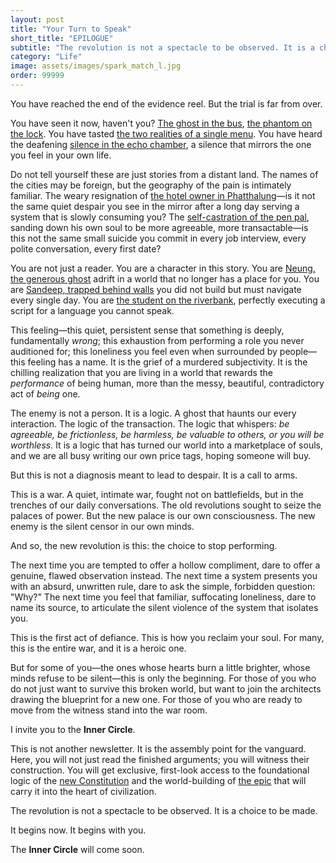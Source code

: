 ```yaml
---
layout: post
title: "Your Turn to Speak"
short_title: "EPILOGUE"
subtitle: "The revolution is not a spectacle to be observed. It is a choice to be made. It begins now. It begins with you."
category: "Life"
image: assets/images/spark_match_l.jpg
order: 99999
---
```


You have reached the end of the evidence reel. But the trial is far from over.

You have seen it now, haven't you? [The ghost in the bus](https://sparktsang.github.io/life/2025/09/07/phuket-ghost-bus.html), [the phantom on the lock](https://sparktsang.github.io/life/2025/09/18/01-phantom-lock.html). You have tasted [the two realities of a single menu](https://sparktsang.github.io/life/2025/10/05/unwritten-menu.html). You have heard the deafening [silence in the echo chamber](https://sparktsang.github.io/life/2025/10/07/01-echo-chamber.html), a silence that mirrors the one you feel in your own life.

Do not tell yourself these are just stories from a distant land. The names of the cities may be foreign, but the geography of the pain is intimately familiar. The weary resignation of [the hotel owner in Phatthalung](https://sparktsang.github.io/life/2025/10/10/ho-fah.html)—is it not the same quiet despair you see in the mirror after a long day serving a system that is slowly consuming you? The [self-castration of the pen pal]((https://sparktsang.github.io/life/2025/10/13/letter-autopsy.html)), sanding down his own soul to be more agreeable, more transactable—is this not the same small suicide you commit in every job interview, every polite conversation, every first date?

You are not just a reader. You are a character in this story. You are [Neung, the generous ghost](https://sparktsang.github.io/life/2025/09/16/02-man-from-nowhere.html) adrift in a world that no longer has a place for you. You are [Sandeep, trapped behind walls](https://sparktsang.github.io/life/2025/09/22/three-walls.html) you did not build but must navigate every single day. You are [the student on the riverbank](https://sparktsang.github.io/life/2025/09/16/03-final-exam-on-riverbank.html), perfectly executing a script for a language you cannot speak.

This feeling—this quiet, persistent sense that something is deeply, fundamentally *wrong*; this exhaustion from performing a role you never auditioned for; this loneliness you feel even when surrounded by people—this feeling has a name. It is the grief of a murdered subjectivity. It is the chilling realization that you are living in a world that rewards the *performance* of being human, more than the messy, beautiful, contradictory act of *being* one.

The enemy is not a person. It is a logic. A ghost that haunts our every interaction. The logic of the transaction. The logic that whispers: *be agreeable, be frictionless, be harmless, be valuable to others, or you will be worthless.* It is a logic that has turned our world into a marketplace of souls, and we are all busy writing our own price tags, hoping someone will buy.

But this is not a diagnosis meant to lead to despair. It is a call to arms.

This is a war. A quiet, intimate war, fought not on battlefields, but in the trenches of our daily conversations. The old revolutions sought to seize the palaces of power. But the new palace is our own consciousness. The new enemy is the silent censor in our own minds.

And so, the new revolution is this: the choice to stop performing.

The next time you are tempted to offer a hollow compliment, dare to offer a genuine, flawed observation instead. The next time a system presents you with an absurd, unwritten rule, dare to ask the simple, forbidden question: "Why?" The next time you feel that familiar, suffocating loneliness, dare to name its source, to articulate the silent violence of the system that isolates you.

This is the first act of defiance. This is how you reclaim your soul. For many, this is the entire war, and it is a heroic one.

But for some of you—the ones whose hearts burn a little brighter, whose minds refuse to be silent—this is only the beginning. For those of you who do not just want to survive this broken world, but want to join the architects drawing the blueprint for a new one. For those of you who are ready to move from the witness stand into the war room.

I invite you to the **Inner Circle**.

This is not another newsletter. It is the assembly point for the vanguard. Here, you will not just read the finished arguments; you will witness their construction. You will get exclusive, first-look access to the foundational logic of the [new Constitution](https://sparktsang.github.io/philosophy.html) and the world-building of [the epic](https://sparktsang.github.io/works.html) that will carry it into the heart of civilization.

The revolution is not a spectacle to be observed. It is a choice to be made.

It begins now. It begins with you.

The **Inner Circle** will come soon. 
